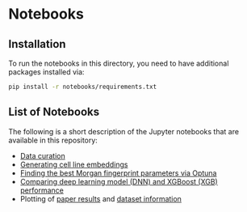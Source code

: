 # Notebooks

## Installation

To run the notebooks in this directory, you need to have additional packages installed via:

```bash
pip install -r notebooks/requirements.txt
```

## List of Notebooks

The following is a short description of the Jupyter notebooks that are available in this repository:

- [Data curation](data_curation.ipynb)
- [Generating cell line embeddings](cell_line_embeddings.ipynb)
- [Finding the best Morgan fingerprint parameters via Optuna](best_fingerprint_search.ipynb)
- [Comparing deep learning model (DNN) and XGBoost (XGB) performance](compare_dnn_xgb_distributions.ipynb)
- Plotting of [paper results](plot_experimental_results.ipynb) and [dataset information](plot_dataset_info.ipynb)
<!-- - A [tutorial](protac_degradation_predictor_tutorial.ipynb) on how to use the pretrained models for predicting degradation activity -->